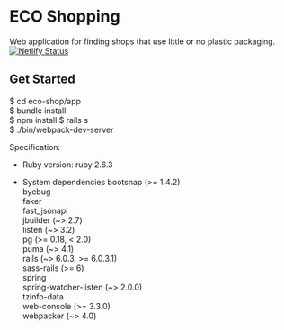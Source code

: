 # ECO Shopping

Web application for finding shops that use little or no plastic packaging.
[![Netlify Status](https://api.netlify.com/api/v1/badges/cdc6ae5b-5e16-4807-b0d7-e1d6f2739d4e/deploy-status)](https://app.netlify.com/sites/eco-shopper/deploys)

## Get Started
$ cd eco-shop/app  
$ bundle install  
$ npm install 
$ rails s  
$ ./bin/webpack-dev-server  

Specification:

* Ruby version:  ruby 2.6.3

* System dependencies
bootsnap (>= 1.4.2)  
  byebug  
  faker  
  fast_jsonapi  
  jbuilder (~> 2.7)  
  listen (~> 3.2)  
  pg (>= 0.18, < 2.0)  
  puma (~> 4.1)  
  rails (~> 6.0.3, >= 6.0.3.1)  
  sass-rails (>= 6)  
  spring  
  spring-watcher-listen (~> 2.0.0)  
  tzinfo-data  
  web-console (>= 3.3.0)  
  webpacker (~> 4.0)  

